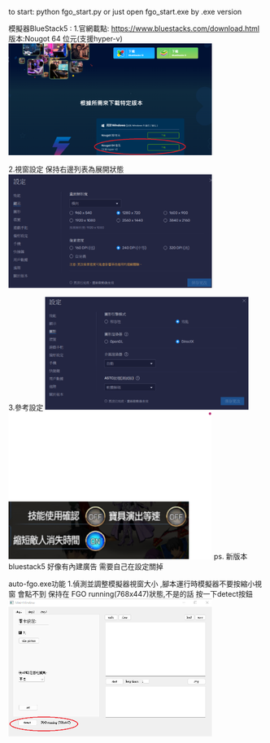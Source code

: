to start: 
python fgo_start.py
or just open fgo_start.exe by .exe version



模擬器BlueStack5 :
1.官網載點: https://www.bluestacks.com/download.html
版本:Nougot 64 位元(支援hyper-v)
<img src="https://github.com/AslipHsu/picture/blob/main/1.png" width="400">

2.視窗設定
保持右邊列表為展開狀態
<img src="https://github.com/AslipHsu/picture/blob/main/2.1.png" width="400">

3.參考設定
<img src="https://github.com/AslipHsu/picture/blob/main/2.2.png" width="400">
<img src="https://github.com/AslipHsu/picture/blob/main/2.3.png" width="400">
ps. 新版本bluestack5 好像有內建廣告 需要自己在設定關掉


auto-fgo.exe功能
1.偵測並調整模擬器視窗大小 ,腳本運行時模擬器不要按縮小視窗 會點不到
保持在 FGO running(768x447)狀態,不是的話 按一下detect按鈕
<img src="https://github.com/AslipHsu/picture/blob/main/3.png" width="400">




